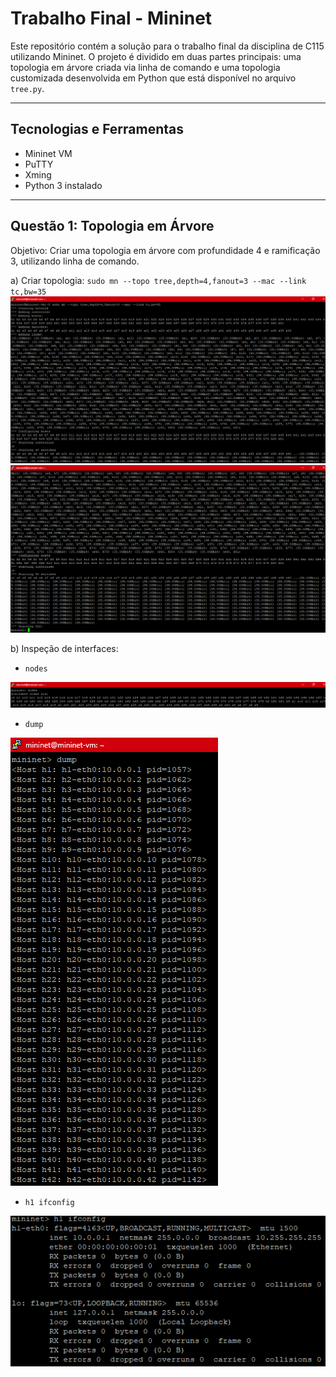 # Trabalho Final - Mininet

Este repositório contém a solução para o trabalho final da disciplina de C115 utilizando Mininet. O projeto é dividido em duas partes principais: uma topologia em árvore criada via linha de comando e uma topologia customizada desenvolvida em Python que está disponível no arquivo `tree.py`.

---

## Tecnologias e Ferramentas

- Mininet VM
- PuTTY
- Xming
- Python 3 instalado

---

## Questão 1: Topologia em Árvore
Objetivo: Criar uma topologia em árvore com profundidade 4 e ramificação 3, utilizando linha de comando.

a) Criar topologia:  `sudo mn --topo tree,depth=4,fanout=3 --mac --link tc,bw=35`
![alt text](image.png)
![alt text](image-1.png)



b) Inspeção de interfaces: 
- `nodes` 

![alt text](image-2.png)

- `dump`

![alt text](image-3.png)

- `h1 ifconfig`

![alt text](image-4.png)


